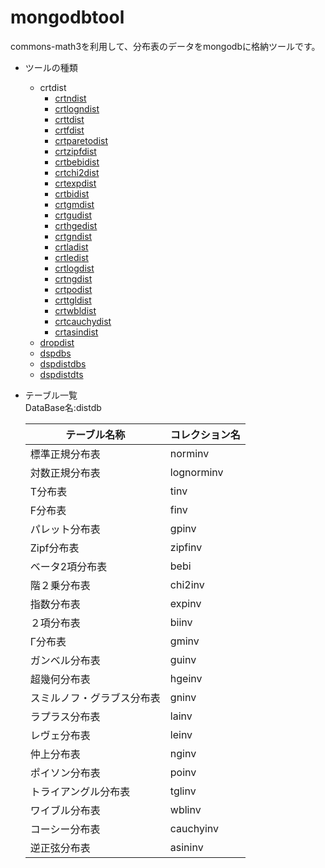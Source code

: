 mongodbtool
===========
commons-math3を利用して、分布表のデータをmongodbに格納ツールです。

* ツールの種類
  - crtdist
    - [crtndist](crtndist.md)
    - [crtlogndist](crtlogndist.md)
    - [crttdist](crttdist.md)
    - [crtfdist](crtfdist.md)
    - [crtparetodist](crtparetodist.md)
    - [crtzipfdist](crtzipfdist.md)
    - [crtbebidist](crtbebidist.md)
    - [crtchi2dist](crtchi2dist.md)
    - [crtexpdist](crtexpdist.md)
    - [crtbidist](crtbidist.md)
    - [crtgmdist](crtgmdist.md)
    - [crtgudist](crtgudist.md)
    - [crthgedist](crthgedist.md)
    - [crtgndist](crtgndist.md)
    - [crtladist](crtladist.md)
    - [crtledist](crtledist.md)
    - [crtlogdist](crtlogdist.md)
    - [crtngdist](crtngdist.md)
    - [crtpodist](crtpodist.md)
    - [crttgldist](crttgldist.md)
    - [crtwbldist](crtwbldist.md)
    - [crtcauchydist](crtcauchydist.md)
    - [crtasindist](crtasindist.md)
  - [dropdist](dropdist.md)
  - [dspdbs](dspdbs.md)
  - [dspdistdbs](dspdistdbs.md)
  - [dspdistdts](dspdistdts.md)

* テーブル一覧  
  DataBase名:distdb  
  
  |テーブル名称              |コレクション名|
  |--------------------------|--------------|
  |標準正規分布表            |norminv       |
  |対数正規分布表            |lognorminv    |
  |T分布表                   |tinv          |
  |F分布表                   |finv          |
  |パレット分布表            |gpinv         |
  |Zipf分布表                |zipfinv       |
  |ベータ2項分布表           |bebi          |
  |階２乗分布表              |chi2inv       |
  |指数分布表                |expinv        |
  |２項分布表                |biinv         |
  |Γ分布表                  |gminv         |
  |ガンベル分布表            |guinv         |
  |超幾何分布表              |hgeinv        |
  |スミルノフ・グラブス分布表|gninv         |
  |ラプラス分布表            |lainv         |
  |レヴェ分布表              |leinv         |
  |仲上分布表                |nginv         |
  |ポイソン分布表            |poinv         |
  |トライアングル分布表      |tglinv        |
  |ワイブル分布表            |wblinv        |
  |コーシー分布表            |cauchyinv     |
  |逆正弦分布表              |asininv       |

